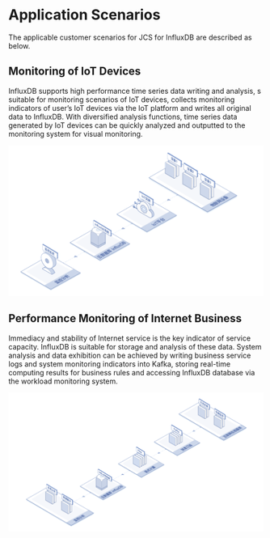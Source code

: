 # Application Scenarios

The applicable customer scenarios for JCS for InfluxDB are described as below.

## Monitoring of IoT Devices

InfluxDB supports high performance time series data writing and analysis, s suitable for monitoring scenarios of IoT devices, collects monitoring indicators of user’s IoT devices via the IoT platform and writes all original data to InfluxDB. With diversified analysis functions, time series data generated by IoT devices can be quickly analyzed and outputted to the monitoring system for visual monitoring.

![1564133491180](../../../../image/JCS-for-InfluxDB/1564133491180.png)

## Performance Monitoring of Internet Business

Immediacy and stability of Internet service is the key indicator of service capacity. InfluxDB is suitable for storage and analysis of these data. System analysis and data exhibition can be achieved by writing business service logs and system monitoring indicators into Kafka, storing real-time computing results for business rules and accessing InfluxDB database via the workload monitoring system.

![1564133560860](../../../../image/JCS-for-InfluxDB/1564133560860.png)

